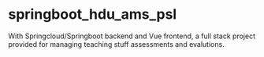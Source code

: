 # springboot_hdu_ams_psl
With Springcloud/Springboot backend and Vue frontend, a full stack project provided for managing teaching stuff assessments and evalutions.

